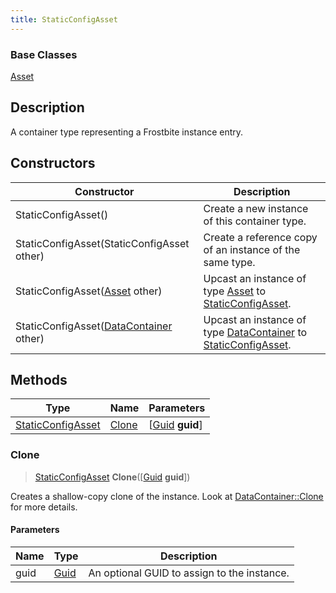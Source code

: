 ```yaml
---
title: StaticConfigAsset
---
```

### Base Classes

[Asset](/vext/ref/fb/asset/)

## Description

A container type representing a Frostbite instance entry.

## Constructors

| Constructor                                                                  | Description                                                                                                               |
| ---------------------------------------------------------------------------- | ------------------------------------------------------------------------------------------------------------------------- |
| StaticConfigAsset()                                                          | Create a new instance of this container type.                                                                             |
| StaticConfigAsset(StaticConfigAsset other)                                   | Create a reference copy of an instance of the same type.                                                                  |
| StaticConfigAsset([Asset](/vext/ref/fb/asset/) other)                                      | Upcast an instance of type [Asset](/vext/ref/fb/asset/) to [StaticConfigAsset](/vext/ref/fb/staticconfigasset/).                                      |
| StaticConfigAsset([DataContainer](/vext/ref/shared/class/datacontainer) other) | Upcast an instance of type [DataContainer](/vext/ref/shared/class/datacontainer) to [StaticConfigAsset](/vext/ref/fb/staticconfigasset/). |

## Methods

| Type                                   | Name            | Parameters                                     |
| -------------------------------------- | --------------- | ---------------------------------------------- |
| [StaticConfigAsset](/vext/ref/fb/staticconfigasset/) | [Clone](#clone) | \[[Guid](/vext/ref/shared/class/guid) **guid**\] |

### Clone

> [StaticConfigAsset](/vext/ref/fb/staticconfigasset/) **Clone**(\[[Guid](/vext/ref/shared/class/guid) **guid**\])

Creates a shallow-copy clone of the instance. Look at [DataContainer::Clone](/vext/ref/shared/class/datacontainer#clone) for more details.

#### Parameters

| Name | Type         | Description                                 |
| ---- | ------------ | ------------------------------------------- |
| guid | [Guid](/vext/ref/shared/class/guid/) | An optional GUID to assign to the instance. |
